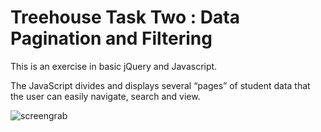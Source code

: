 # Treehouse Task Two : Data Pagination and Filtering

This is an exercise in basic jQuery and Javascript.

The JavaScript divides and displays several “pages” of student data that the user can easily navigate, search and view.

![screengrab](https://repository-images.githubusercontent.com/119753644/c1e87e00-1548-11eb-8f0c-df0f19fbbdb1)
